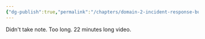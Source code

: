 ```yaml
---
{"dg-publish":true,"permalink":"/chapters/domain-2-incident-response-business-continuity-and-disaster-recovery-concepts/domain-2-incident-response-business-continuity-and-disaster-recovery-concepts/2-5-incident-response-priorities/","noteIcon":""}
---
```


	
Didn't take note. Too long. 22 minutes long video.